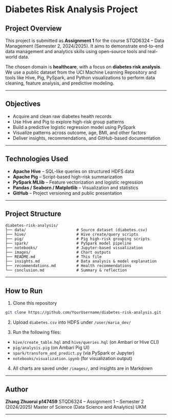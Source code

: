 # Diabetes Risk Analysis Project

## Project Overview

This project is submitted as **Assignment 1** for the course STQD6324 – Data Management (Semester 2, 2024/2025). It aims to demonstrate end-to-end data management and analytics skills using open-source tools and real-world data.

The chosen domain is **healthcare**, with a focus on **diabetes risk analysis**. We use a public dataset from the UCI Machine Learning Repository and tools like Hive, Pig, PySpark, and Python visualizations to perform data cleaning, feature analysis, and predictive modeling.

---

## Objectives

* Acquire and clean raw diabetes health records
* Use Hive and Pig to explore high-risk group patterns
* Build a predictive logistic regression model using PySpark
* Visualize patterns across outcome, age, BMI, and other factors
* Deliver insights, recommendations, and GitHub-based documentation

---

## Technologies Used

* **Apache Hive** – SQL-like queries on structured HDFS data
* **Apache Pig** – Script-based high-risk summarization
* **PySpark MLlib** – Feature vectorization and logistic regression
* **Pandas / Seaborn / Matplotlib** – Visualization and statistics
* **GitHub** – Project versioning and public presentation

---

## Project Structure

```
diabetes-risk-analysis/
├── data/                      # Source dataset (diabetes.csv)
├── hive/                      # Hive create/query scripts
├── pig/                       # Pig high-risk grouping scripts
├── spark/                     # PySpark model pipeline
├── notebooks/                 # Jupyter-based visualization
├── images/                    # Chart outputs
├── README.md                  # This file
├── insights.md                # Data analysis & model explanation
├── recommendations.md         # Health recommendations
└── conclusion.md              # Summary & reflection
```

---

## How to Run

1. Clone this repository

```bash
git clone https://github.com/YourUsername/diabetes-risk-analysis.git
```

2. Upload `diabetes.csv` into HDFS under `/user/maria_dev/`

3. Run the following files:

* `hive/create_table.hql` and `hive/queries.hql` (on Ambari or Hive CLI)
* `pig/analysis.pig` (on Ambari Pig UI)
* `spark/transform_and_predict.py` (via PySpark or Jupyter)
* `notebooks/visualization.ipynb` (for visualization output)

4. All charts are saved under `/images/`, and insights are in Markdown

---

## Author

**Zhang Zhuorui**
**p147459**
STQD6324 – Assignment 1 – Semester 2 (2024/2025)
Master of Science (Data Science and Analytics)
UKM

---

